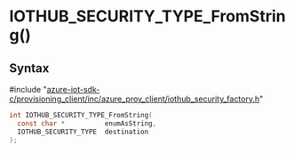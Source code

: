 # IOTHUB_SECURITY_TYPE_FromString()

## Syntax

\#include "[azure-iot-sdk-c/provisioning_client/inc/azure_prov_client/iothub_security_factory.h](../iot-c-ref-iothub-security-factory-h.md)"  
```C
int IOTHUB_SECURITY_TYPE_FromString(
  const char *          enumAsString,
  IOTHUB_SECURITY_TYPE  destination
);
```

